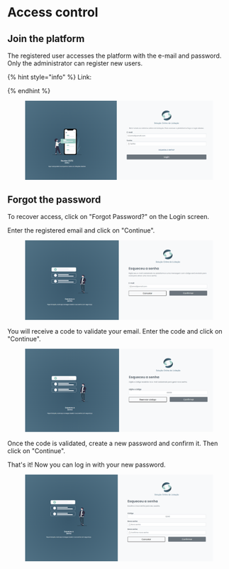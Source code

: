 # Access control

## Join the platform

The registered user accesses the platform with the e-mail and password. Only the administrator can register new users.

{% hint style="info" %}
Link:


{% endhint %}

<figure><img src="../../.gitbook/assets/image (6).png" alt=""><figcaption></figcaption></figure>

## Forgot the password

To recover access, click on "Forgot Password?" on the Login screen.

Enter the registered email and click on "Continue".

<figure><img src="../../.gitbook/assets/image (4).png" alt=""><figcaption></figcaption></figure>

You will receive a code to validate your email. Enter the code and click on "Continue".

<figure><img src="../../.gitbook/assets/image (17).png" alt=""><figcaption></figcaption></figure>

Once the code is validated, create a new password and confirm it. Then click on "Continue".

That's it! Now you can log in with your new password.

<figure><img src="../../.gitbook/assets/image (14).png" alt=""><figcaption></figcaption></figure>
